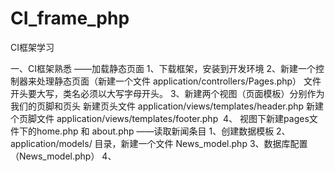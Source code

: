 # CI_frame_php
CI框架学习


一、CI框架熟悉
——加载静态页面
1、下载框架，安装到开发环境
2、新建一个控制器来处理静态页面（新建一个文件 application/controllers/Pages.php）
   文件开头要大写，类名必须以大写字母开头。
3、新建两个视图（页面模板）分别作为我们的页脚和页头
新建页头文件 application/views/templates/header.php
新建个页脚文件 application/views/templates/footer.php 
4、 视图下新建pages文件下的home.php 和 about.php
——读取新闻条目
1、创建数据模板
2、application/models/ 目录，新建一个文件 News_model.php
3、数据库配置（News_model.php）
4、 
